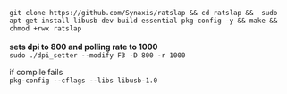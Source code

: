 ```git clone https://github.com/Synaxis/ratslap && cd ratslap &&  sudo apt-get install libusb-dev build-essential pkg-config -y && make && chmod +rwx ratslap ```<br><br>
**sets dpi to 800 and polling rate to 1000**<br>
```sudo ./dpi_setter --modify F3 -D 800 -r 1000```

if compile fails<br> ```pkg-config --cflags --libs libusb-1.0```<br><br>
